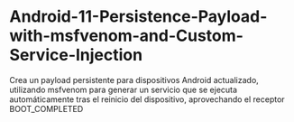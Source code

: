 # Android-11-Persistence-Payload-with-msfvenom-and-Custom-Service-Injection
Crea un payload persistente para dispositivos Android actualizado, utilizando msfvenom para generar un servicio que se ejecuta automáticamente tras el reinicio del dispositivo, aprovechando el receptor BOOT_COMPLETED
